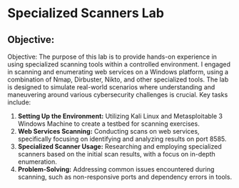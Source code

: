 # Specialized Scanners Lab

## Objective:
Objective: The purpose of this lab is to provide hands-on experience in using specialized scanning tools within a controlled environment. I engaged in scanning and enumerating web services on a Windows platform, using a combination of Nmap, Dirbuster, Nikto, and other specialized tools. The lab is designed to simulate real-world scenarios where understanding and maneuvering around various cybersecurity challenges is crucial. Key tasks include:

1. **Setting Up the Environment:** Utilizing Kali Linux and Metasploitable 3 Windows Machine to create a testbed for scanning exercises.
2. **Web Services Scanning:** Conducting scans on web services, specifically focusing on identifying and analyzing results on port 8585.
3. **Specialized Scanner Usage:** Researching and employing specialized scanners based on the initial scan results, with a focus on in-depth enumeration.
4. **Problem-Solving:** Addressing common issues encountered during scanning, such as non-responsive ports and dependency errors in tools.
